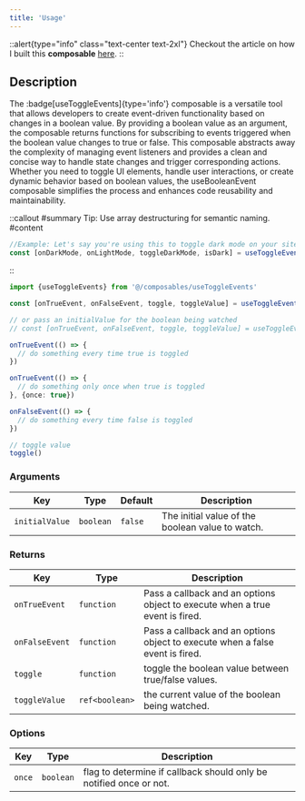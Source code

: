 ```yaml
---
title: 'Usage'
---
```

::alert{type="info" class="text-center text-2xl"}
Checkout the article on how I built this **composable**  [ here](https://www.hobbsco.de/blog/vue-composables/use-toggle/creating-a-use-toggle-composable).
::

## Description
The :badge[useToggleEvents]{type='info'} composable is a versatile tool that allows developers to create event-driven functionality based on changes in a boolean value. By providing a boolean value as an argument, the composable returns functions for subscribing to events triggered when the boolean value changes to true or false. This composable abstracts away the complexity of managing event listeners and provides a clean and concise way to handle state changes and trigger corresponding actions. Whether you need to toggle UI elements, handle user interactions, or create dynamic behavior based on boolean values, the useBooleanEvent composable simplifies the process and enhances code reusability and maintainability.

::callout
#summary
Tip: Use array destructuring for semantic naming.
#content
```js
//Example: Let's say you're using this to toggle dark mode on your site:
const [onDarkMode, onLightMode, toggleDarkMode, isDark] = useToggleEvents()
```
::

```ts
import {useToggleEvents} from '@/composables/useToggleEvents'

const [onTrueEvent, onFalseEvent, toggle, toggleValue] = useToggleEvents()

// or pass an initialValue for the boolean being watched
// const [onTrueEvent, onFalseEvent, toggle, toggleValue] = useToggleEvents(true)

onTrueEvent(() => {
  // do something every time true is toggled
})

onTrueEvent(() => {
  // do something only once when true is toggled 
}, {once: true})

onFalseEvent(() => {
  // do something every time false is toggled
})

// toggle value
toggle()

```
### Arguments
| **Key**                 | **Type**  | **Default** | **Description**                                               |
| ----------------------- | --------- | ----------- | ------------------------------------------------------------- |
| `initialValue`          | `boolean`  |`false` | The initial value of the boolean value to watch.|

### Returns 
| **Key**                 | **Type**  | **Description**                                               |
| ----------------------- | --------- | ------------------------------------------------------------- |
| `onTrueEvent`           | `function`  | Pass a callback and an options object to execute when a true event is fired.      |
| `onFalseEvent`          | `function`  | Pass a callback and an options object to execute when a false event is fired.      |
| `toggle`                | `function`  | toggle the boolean value between true/false values.      |
| `toggleValue`           | `ref<boolean>`  | the current value of the boolean being watched.      |

### Options  
| **Key**                 | **Type**  | **Description**                                               |
| ----------------------- | --------- | ------------------------------------------------------------- |
| `once`           | `boolean`  | flag to determine if callback should only be notified once or not.      |